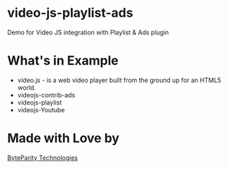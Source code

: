# video-js-playlist-ads
Demo for Video JS integration with Playlist &amp; Ads plugin 

# What's in Example
- video.js - is a web video player built from the ground up for an HTML5 world.
- videojs-contrib-ads
- videojs-playlist
- videojs-Youtube


# Made with Love by
[ByteParity Technologies](https://byteparity.com/)
